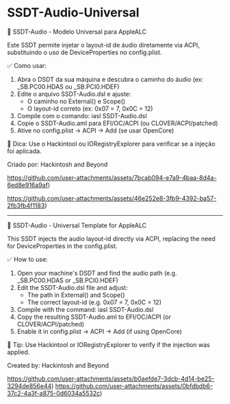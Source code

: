 # SSDT-Audio-Universal
📘 SSDT-Audio - Modelo Universal para AppleALC

Este SSDT permite injetar o layout-id de áudio diretamente via ACPI,
substituindo o uso de DeviceProperties no config.plist.

✅ Como usar:
1. Abra o DSDT da sua máquina e descubra o caminho do áudio (ex: _SB.PC00.HDAS ou _SB.PCI0.HDEF)
2. Edite o arquivo SSDT-Audio.dsl e ajuste:
   - O caminho no External() e Scope()
   - O layout-id correto (ex: 0x07 = 7, 0x0C = 12)
3. Compile com o comando:
   iasl SSDT-Audio.dsl
4. Copie o SSDT-Audio.aml para EFI/OC/ACPI (ou CLOVER/ACPI/patched)
5. Ative no config.plist → ACPI → Add (se usar OpenCore)

🎯 Dica: Use o Hackintool ou IORegistryExplorer para verificar se a injeção foi aplicada.

Criado por: Hackintosh and Beyond




https://github.com/user-attachments/assets/7bcab094-e7a9-4baa-8d4a-6ed8e916a9af)


https://github.com/user-attachments/assets/46e252e8-3fb9-4392-ba57-2fb3fb4f1183)




-------------------------------------------------------------------------------------------------------------------------------------------------------------------------------------------

📘 SSDT-Audio - Universal Template for AppleALC

This SSDT injects the audio layout-id directly via ACPI,
replacing the need for DeviceProperties in the config.plist.

✅ How to use:
1. Open your machine's DSDT and find the audio path (e.g. _SB.PC00.HDAS or _SB.PCI0.HDEF)
2. Edit the SSDT-Audio.dsl file and adjust:
   - The path in External() and Scope()
   - The correct layout-id (e.g. 0x07 = 7, 0x0C = 12)
3. Compile with the command:
   iasl SSDT-Audio.dsl
4. Copy the resulting SSDT-Audio.aml to EFI/OC/ACPI (or CLOVER/ACPI/patched)
5. Enable it in config.plist → ACPI → Add (if using OpenCore)

🎯 Tip: Use Hackintool or IORegistryExplorer to verify if the injection was applied.

Created by: Hackintosh and Beyond

https://github.com/user-attachments/assets/b0aefde7-3dcb-4d14-be25-3294de856e44)
https://github.com/user-attachments/assets/0bfdbdb6-37c2-4a3f-a875-0d6034a5532c)


